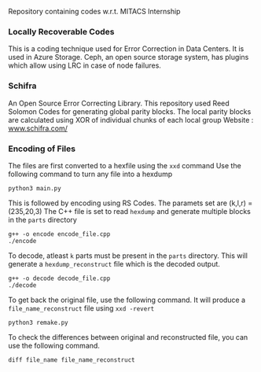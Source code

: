 Repository containing codes w.r.t. MITACS Internship

### Locally Recoverable Codes
This is a coding technique used for Error Correction in Data Centers. It is used in Azure Storage. Ceph, an open source storage system, has plugins which allow using LRC in case of node failures.

### Schifra
An Open Source Error Correcting Library. 
This repository used Reed Solomon Codes for generating global parity blocks.
The local parity blocks are calculated using XOR of individual chunks of each local group
Website : www.schifra.com/

### Encoding of Files
The files are first converted to a hexfile using the ```xxd``` command
Use the following command to turn any file into a hexdump
```
python3 main.py
```

This is followed by encoding using RS Codes. The paramets set are (k,l,r) = (235,20,3)
The C++ file is set to read ```hexdump``` and generate multiple blocks in the ```parts``` directory
```
g++ -o encode encode_file.cpp 
./encode
```

To decode, atleast ``k`` parts must be present in the ```parts``` directory.
This will generate a ```hexdump_reconstruct``` file which is the decoded output.
```
g++ -o decode decode_file.cpp 
./decode
```

To get back the original file, use the following command. It will produce a ```file_name_reconstruct``` file using ```xxd -revert```
```
python3 remake.py
```

To check the differences between original and reconstructed file, you can use the following command.
```
diff file_name file_name_reconstruct
```

